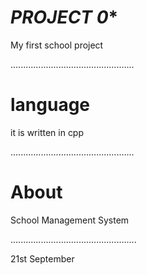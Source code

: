 
# ***PROJECT 0****

My first school project

.................................................
# language
it is written in cpp

.................................................
# About 

School Management System

..................................................

21st September 